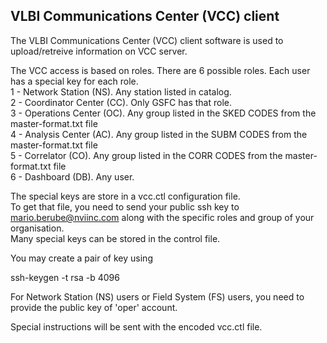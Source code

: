 
VLBI Communications Center (VCC) client
---------------------------------------

The VLBI Communications Center (VCC) client software is used to upload/retreive information on VCC server.


The VCC access is based on roles. There are 6 possible roles. Each user has a special key for each role.<br>
1 - Network Station (NS).    Any station listed in catalog.<br>
2 - Coordinator Center (CC). Only GSFC has that role.<br>
3 - Operations Center (OC).  Any group listed in the SKED CODES from the master-format.txt file<br>
4 - Analysis Center (AC).    Any group listed in the SUBM CODES from the master-format.txt file<br>
5 - Correlator (CO).         Any group listed in the CORR CODES from the master-format.txt file<br>
6 - Dashboard (DB).          Any user.<br>

The special keys are store in a vcc.ctl configuration file.<br>
To get that file, you need to send your public ssh key to mario.berube@nviinc.com along with the specific roles and group of your organisation.<br>
Many special keys can be stored in the control file.

You may create a pair of key using

ssh-keygen -t rsa -b 4096

For Network Station (NS) users or Field System (FS) users, you need to provide the public key of 'oper' account. 

Special instructions will be sent with the encoded vcc.ctl file.
